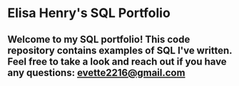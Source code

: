 # Elisa Henry's SQL Portfolio

## Welcome to my SQL portfolio! This code repository contains examples of SQL I've written. Feel free to take a look and reach out if you have any questions: evette2216@gmail.com
